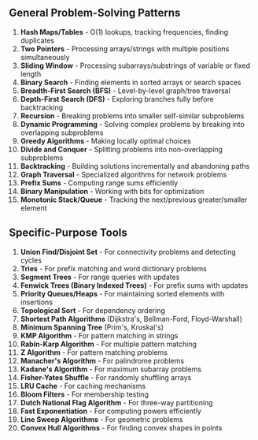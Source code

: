 ## General Problem-Solving Patterns

1. **Hash Maps/Tables** - O(1) lookups, tracking frequencies, finding duplicates
2. **Two Pointers** - Processing arrays/strings with multiple positions simultaneously
3. **Sliding Window** - Processing subarrays/substrings of variable or fixed length
4. **Binary Search** - Finding elements in sorted arrays or search spaces
5. **Breadth-First Search (BFS)** - Level-by-level graph/tree traversal
6. **Depth-First Search (DFS)** - Exploring branches fully before backtracking
7. **Recursion** - Breaking problems into smaller self-similar subproblems
8. **Dynamic Programming** - Solving complex problems by breaking into overlapping subproblems
9. **Greedy Algorithms** - Making locally optimal choices
10. **Divide and Conquer** - Splitting problems into non-overlapping subproblems
11. **Backtracking** - Building solutions incrementally and abandoning paths
12. **Graph Traversal** - Specialized algorithms for network problems
13. **Prefix Sums** - Computing range sums efficiently
14. **Binary Manipulation** - Working with bits for optimization
15. **Monotonic Stack/Queue** - Tracking the next/previous greater/smaller element

## Specific-Purpose Tools

1. **Union Find/Disjoint Set** - For connectivity problems and detecting cycles
2. **Tries** - For prefix matching and word dictionary problems
3. **Segment Trees** - For range queries with updates
4. **Fenwick Trees (Binary Indexed Trees)** - For prefix sums with updates
5. **Priority Queues/Heaps** - For maintaining sorted elements with insertions
6. **Topological Sort** - For dependency ordering
7. **Shortest Path Algorithms** (Dijkstra's, Bellman-Ford, Floyd-Warshall)
8. **Minimum Spanning Tree** (Prim's, Kruskal's)
9. **KMP Algorithm** - For pattern matching in strings
10. **Rabin-Karp Algorithm** - For multiple pattern matching
11. **Z Algorithm** - For pattern matching problems
12. **Manacher's Algorithm** - For palindrome problems
13. **Kadane's Algorithm** - For maximum subarray problems
14. **Fisher-Yates Shuffle** - For randomly shuffling arrays
15. **LRU Cache** - For caching mechanisms
16. **Bloom Filters** - For membership testing
17. **Dutch National Flag Algorithm** - For three-way partitioning
18. **Fast Exponentiation** - For computing powers efficiently
19. **Line Sweep Algorithms** - For geometric problems
20. **Convex Hull Algorithms** - For finding convex shapes in points

